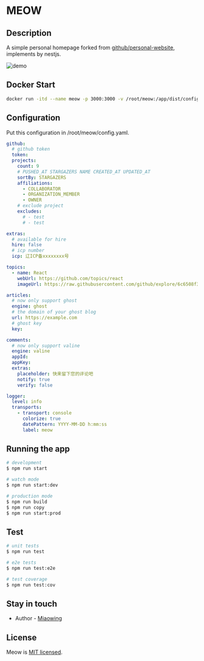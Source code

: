 # MEOW

## Description

A simple personal homepage forked from [github/personal-website](https://github.com/github/personal-website), implements by nestjs.

![demo](https://static.i5sing.com/meow.png)

## Docker Start

```bash
docker run -itd --name meow -p 3000:3000 -v /root/meow:/app/dist/configs zfeng/meow:latest
```

## Configuration

Put this configuration in /root/meow/config.yaml.

```yaml
github:
  # github token
  token: 
  projects:
    count: 9
    # PUSHED_AT STARGAZERS NAME CREATED_AT UPDATED_AT
    sortBy: STARGAZERS
    affiliations:
      - COLLABORATOR
      - ORGANIZATION_MEMBER
      - OWNER
    # exclude project
    excludes:
      # - test
      # - test

extras:
  # available for hire
  hire: false
  # icp number
  icp: 辽ICP备xxxxxxxx号

topics:
  - name: React
    webUrl: https://github.com/topics/react
    imageUrl: https://raw.githubusercontent.com/github/explore/6c6508f34230f0ac0d49e847a326429eefbfc030/topics/react/react.png

articles:
  # now only support ghost
  engine: ghost
  # the domain of your ghost blog
  url: https://example.com
  # ghost key
  key: 

comments:
  # now only support valine
  engine: valine
  appId: 
  appKey: 
  extras:
    placeholder: 快来留下您的评论吧
    notify: true
    verify: false

logger:
  level: info
  transports:
    - transport: console
      colorize: true
      datePattern: YYYY-MM-DD h:mm:ss
      label: meow
```

## Running the app

```bash
# development
$ npm run start

# watch mode
$ npm run start:dev

# production mode
$ npm run build
$ npm run copy
$ npm run start:prod
```

## Test

```bash
# unit tests
$ npm run test

# e2e tests
$ npm run test:e2e

# test coverage
$ npm run test:cov
```

## Stay in touch

- Author - [Miaowing](https://zf.ink)

## License

  Meow is [MIT licensed](LICENSE).
